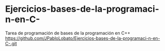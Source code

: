 # Ejercicios-bases-de-la-programaci-n-en-C-
Tarea de programación de  bases de la programación en C++
https://github.com/JPabloLobato/Ejercicios-bases-de-la-programaci-n-en-C-.git
